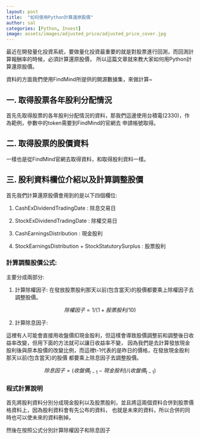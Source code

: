 ```yaml
---
layout: post
title:  "如何使用Python計算還原股價"
author: sal
categories: [Python, Invest]
image: assets/images/adjusted_price/adjusted_price_cover.jpg
---
```

最近在開發量化投資系統，要做量化投資最重要的就是對股票進行回測，而回測計算報酬率的時候，必須計算還原股價，
所以這篇文章就來教大家如何用Python計算還原股價。

資料的方面我們使用FindMind所提供的開源數據集，來做計算~

## 一. 取得股票各年股利分配情況
首先先取得股票的各年股利分配情況的資料，那我們這邊使用台積電(2330)，作為範例，參數中的token需要到FindMind的官網去
申請帳號取得。

<script src="https://gist.github.com/rgib37190/b34af894a3e679fb6d8c7a473650f6db.js"></script>

## 二. 取得股票的股價資料
一樣也是從FindMind官網去取得資料，和取得股利資料一樣。

<script src="https://gist.github.com/rgib37190/2b7c7d85a3bc6ac35ee2246e819464e6.js"></script>

## 三. 股利資料欄位介紹以及計算調整股價
首先我們計算還原股價會用到的是以下四個欄位:

1. CashExDividendTradingDate : 除息交易日

2. StockExDividendTradingDate : 除權交易日

3. CashEarningsDistribution : 現金股利

4. StockEarningsDistribution + StockStatutorySurplus : 股票股利

### 計算調整股價公式:
主要分成兩部分:

1. 計算除權因子:
在發放股票股利那天以前(包含當天)的股價都要乘上除權因子去調整股價。

$$除權因子 = 1 / (1 + 股票股利 / 10)$$

2. 計算除息因子:

這裡有人可能會直接用收盤價扣現金股利，但這樣會導致股價調整前和調整後日收益率改變，但用下面的方法就可以讓日收益率不變，
因為我們是去計算發放現金股利後與原本股價的改變比例，而這裡t-1代表的是昨日的價格，在發放現金股利那天以前(包含當天)的股價
都要乘上除息因子去調整股價。

$$除息因子 = (收盤價_{t-1} - 現金股利) / (收盤價_{t-1})$$

### 程式計算說明
首先將股利資料分別分成現金股利以及股票股利，並且將這兩個資料合併到股票價格資料上，因為股利資料會有先公布的資料，
也就是未來的資料，所以合併的同時也可以使未來的資料刪掉。

<script src="https://gist.github.com/rgib37190/a64201623d3268dc7de9012c7b4c4b03.js"></script>

然後在按照公式分別計算除權因子和除息因子

<script src="https://gist.github.com/rgib37190/78e623e5590799b61300ede8f0a4ae43.js"></script>


<script src="https://gist.github.com/rgib37190/4515e767d2faa70b1a09f43574f72b6c.js"></script>